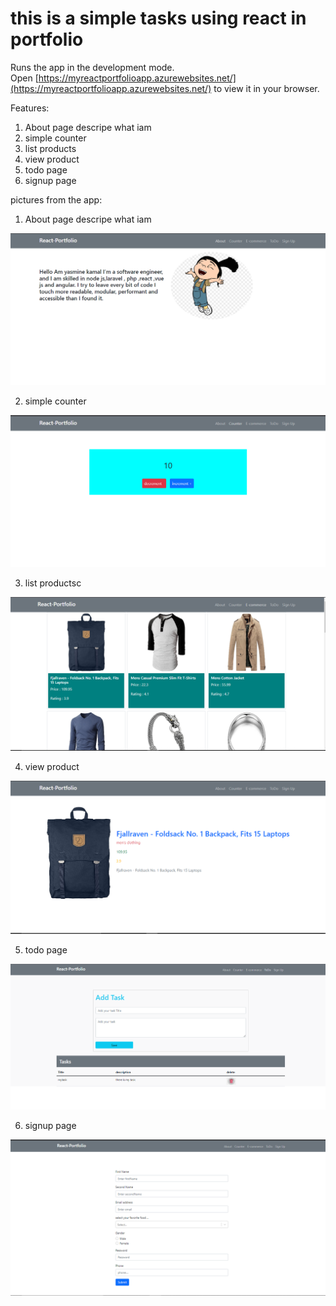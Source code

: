 # this is a simple tasks using react in portfolio

Runs the app in the development mode.\
Open [https://myreactportfolioapp.azurewebsites.net/](https://myreactportfolioapp.azurewebsites.net/) to view it in your browser.


Features:

1. About page descripe what iam
2. simple counter
3. list products
4. view product
5. todo page
6. signup page


pictures from the app:

1. About page descripe what iam

![home page](https://github.com/yasminekamal/react-Portfolio-app/blob/main/images/homepage.PNG)

2. simple counter

![counter page](https://github.com/yasminekamal/react-Portfolio-app/blob/main/images/counterpage.PNG)

3. list productsc

![products page](https://github.com/yasminekamal/react-Portfolio-app/blob/main/images/e-commerce.PNG)

4. view product

![product page](https://github.com/yasminekamal/react-Portfolio-app/blob/main/images/productdetails.PNG)

5. todo page

![todo page](https://github.com/yasminekamal/react-Portfolio-app/blob/main/images/todo.PNG)

6. signup page

![signup page](https://github.com/yasminekamal/react-Portfolio-app/blob/main/images/signup.PNG)

